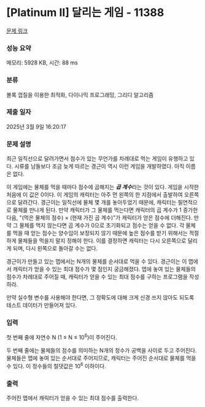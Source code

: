 # [Platinum II] 달리는 게임 - 11388 

[문제 링크](https://www.acmicpc.net/problem/11388) 

### 성능 요약

메모리: 5928 KB, 시간: 88 ms

### 분류

볼록 껍질을 이용한 최적화, 다이나믹 프로그래밍, 그리디 알고리즘

### 제출 일자

2025년 3월 9일 16:20:17

### 문제 설명

<p>최근 일직선으로 달려가면서 점수가 있는 무언가를 차례대로 먹는 게임이 유행하고 있다. 시류를 남들보다 조금 늦게 따르는 경근이 역시 이런 게임을 개발하였다. 아직 이름은 없다.</p>

<p>이 게임에는 물체를 먹을 때마다 점수에 곱해지는 <em><strong>곱 계수</strong></em>라는 것이 있다. 게임을 시작한 처음에 이 값은 0이다. 이 게임의 캐릭터는 아주 먼 왼쪽의 한 지점에서 출발하여 오른쪽으로 달려간다. 경근이는 일직선에 물체 몇 개를 놓아두었기 때문에, 캐릭터는 필연적으로 물체를 만나게 된다. 만약 캐릭터가 그 물체를 먹는다면 캐릭터의 곱 계수가 1 증가한 다음, "(먹은 물체의 점수) × (현재 가진 곱 계수)"가 캐릭터가 얻은 점수에 더해진다. 만약 그 물체를 먹지 않는다면 곱 계수가 0으로 초기화되고 점수는 얻을 수 없다. 각 물체를 먹을 때 얻는 점수는 양수임이 보장되지 않기 때문에 높은 점수를 받기 위해서는 적절하게 물체들을 먹을지 말지 정해야 한다. 이를 결정하면 캐릭터는 다시 오른쪽으로 달리게 되며, 다시 왼쪽으로 돌아갈 수는 없다.</p>

<p>경근이가 만들고 있는 맵에서는 N개의 물체를 순서대로 먹을 수 있다. 경근이는 이 맵에서 캐릭터가 얻을 수 있는 최대 점수가 몇 점인지 궁금해졌다. 맵에 놓여 있는 물체들의 점수가 차례대로 주어질 때, 캐릭터가 얻을 수 있는 최대 점수를 구하는 프로그램을 작성하라.</p>

<p>만약 실수형 변수를 사용해야 한다면, 그 정확도에 대해 크게 신경 쓰지 않아도 되도록 테스트 데이터가 만들어져 있다.</p>

### 입력 

 <p>첫 번째 줄에 자연수 N (1 ≤ N ≤ 10<sup>6</sup>)이 주어진다.</p>

<p>두 번째 줄에는 물체들의 점수를 의미하는 N개의 정수가 공백을 사이로 두고 주어진다. 물체들은 맵에 놓여 있는 순서대로 주어지므로, 캐릭터는 주어진 순서대로 물체를 먹을 수 있다. 이 정수들의 절댓값은 10<sup>6</sup> 이하이다.</p>

### 출력 

 <p>주어진 맵에서 캐릭터가 얻을 수 있는 최대 점수를 출력한다.</p>

